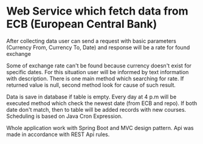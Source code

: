 # Web Service which fetch data from ECB (European Central Bank)

After collecting data user can send a request with basic parameters (Currency From, Currency To, Date) and response will be a rate for found exchange

Some of exchange rate can't be found because currency doesn't exist for specific dates. For this situation user will be informed by text information with description.
There is one main method which searching for rate. If returned value is null, second method look for cause of such result.

Data is save in database if table is empty. Every day at 4 p.m will be executed method which check the newest date (from ECB and repo). If both date don't match, then to table will be added records with new courses. Scheduling is based on Java Cron Expression. 

Whole application work with Spring Boot and MVC design pattern. Api was made in accordance with REST Api rules.


